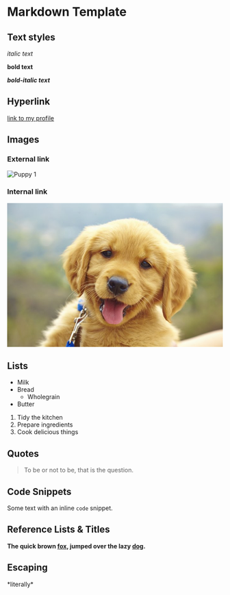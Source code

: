 # Markdown Template

## Text styles

*italic text*

**bold text**

***bold-italic text***

## Hyperlink

[link to my profile](https://github.com/marycherkas)

## Images

### External link

![Puppy 1](http://cdn.akc.org/content/hero/puppy-boundaries_header.jpg)

### Internal link

![Puppy 2](Media/puppy.jpg)

## Lists

* Milk
* Bread
  * Wholegrain
* Butter

1. Tidy the kitchen
2. Prepare ingredients
3. Cook delicious things

## Quotes

> To be or not to be, that is the question.

## Code Snippets

Some text with an inline `code` snippet.

## Reference Lists & Titles

**The quick brown [fox][1], jumped over the lazy [dog][2].**

[1]: https://en.wikipedia.org/wiki/Fox "Wikipedia: Fox"
[2]: https://en.wikipedia.org/wiki/Dog "Wikipedia: Dog"

## Escaping

\*literally\*
